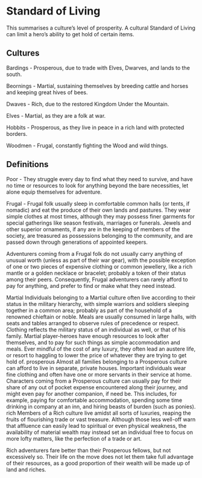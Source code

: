 # Standard of Living

This summarises a culture’s level of prosperity. A cultural Standard of Living can limit a hero’s ability to get hold of certain items.

## Cultures


Bardings - Prosperous, due to trade with Elves, Dwarves, and lands to the south.

Beornings - Martial, sustaining themselves by breeding cattle and horses and keeping great hives of bees.

Dwaves - Rich, due to the restored Kingdom Under the Mountain.

Elves - Martial, as they are a folk at war.

Hobbits - Prosperous, as they live in peace in a rich land with protected borders.

Woodmen - Frugal, constantly fighting the Wood and wild things.

## Definitions

Poor - They struggle every day to find what they need to survive, and have no time or resources to look for anything beyond the bare necessities, let alone equip themselves for adventure. 

Frugal - Frugal folk usually sleep in comfortable common halls (or tents, if nomadic) and eat the produce of their own lands and pastures. They wear simple clothes at most times, although they may possess finer garments for special gatherings like season festivals, marriages or funerals. Jewels and other superior ornaments, if any are in the keeping of members of the society, are treasured as possessions belonging to the community, and are passed down through generations of appointed keepers. 

Adventurers coming from a Frugal folk do not usually carry anything of unusual worth (unless as part of their war gear), with the possible exception of one or two pieces of expensive clothing or common jewellery, like a rich mantle or a golden necklace or bracelet; probably a token of their status among their peers. Consequently, Frugal adventurers can rarely afford to pay for anything, and prefer to find or make what they need instead.

Martial Individuals belonging to a Martial culture often live according to their status in the military hierarchy, with simple warriors and soldiers sleeping together in a common area; probably as part of the household of a renowned chieftain or noble. Meals are usually consumed in large halls, with seats and tables arranged to observe rules of precedence or respect. Clothing reflects the military status of an individual as well, or that of his family.
Martial player-heroes have enough resources to look after themselves, and to pay for such things as simple accommodation and meals. Ever mindful of the cost of any luxury, they often lead an austere life, or resort to haggling to lower the price of whatever they are trying to get hold of.
prosperous Almost all families belonging to a Prosperous culture can afford to live in separate, private houses. Important individuals wear fine clothing and often have one or more servants in their service at home.
Characters coming from a Prosperous culture can usually pay for their share of any out of pocket expense encountered along their journey, and might even pay for another companion, if need be. This includes, for example, paying for comfortable accommodation, spending some time drinking in company at an inn, and hiring beasts of burden (such as ponies). 
rich Members of a Rich culture live amidst all sorts of luxuries, reaping the fruits of flourishing trade or vast treasure. Although those less well-off warn that affluence can easily lead to spiritual or even physical weakness, the availability of material wealth may instead set an individual free to focus on more lofty matters, like the perfection of a trade or art.

Rich adventurers fare better than their Prosperous fellows, but not excessively so. Their life on the move does not let them take full advantage of their resources, as a good proportion of their wealth will be made up of  land and riches.
